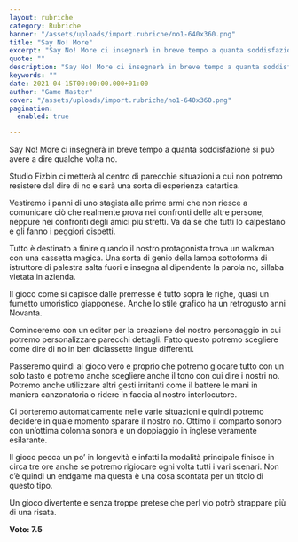 ```yaml
---
layout: rubriche
category: Rubriche
banner: "/assets/uploads/import.rubriche/no1-640x360.png"
title: "Say No! More"
excerpt: "Say No! More ci insegnerà in breve tempo a quanta soddisfazione si può avere a dire qualche volta no. Studio Fizbin ci metterà al centro di parecchie situazioni a cui non potremo resistere dal dire di no e sarà una sorta di esperienza catartica. Vestiremo i panni di uno stagista alle prime armi che non [&hellip"
quote: ""
description: "Say No! More ci insegnerà in breve tempo a quanta soddisfazione si può avere a dire qualche volta no. Studio Fizbin ci metterà al centro di parecchie situazioni a cui non potremo resistere dal dire di no e sarà una sorta di esperienza catartica. Vestiremo i panni di uno stagista alle prime armi che non [&hellip"
keywords: ""
date: 2021-04-15T00:00:00.000+01:00
author: "Game Master"
cover: "/assets/uploads/import.rubriche/no1-640x360.png"
pagination:
  enabled: true

---
```


Say No! More ci insegnerà in breve tempo a quanta soddisfazione si può avere a dire qualche volta no.

Studio Fizbin ci metterà al centro di parecchie situazioni a cui non potremo resistere dal dire di no e sarà una sorta di esperienza catartica.

Vestiremo i panni di uno stagista alle prime armi che non riesce a comunicare ciò che realmente prova nei confronti delle altre persone, neppure nei confronti degli amici più stretti. Va da sé che tutti lo calpestano e gli fanno i peggiori dispetti.

Tutto è destinato a finire quando il nostro protagonista trova un walkman con una cassetta magica. Una sorta di genio della lampa sottoforma di istruttore di palestra salta fuori e insegna al dipendente la parola no, sillaba vietata in azienda.

Il gioco come si capisce dalle premesse è tutto sopra le righe, quasi un fumetto umoristico giapponese. Anche lo stile grafico ha un retrogusto anni Novanta.

Cominceremo con un editor per la creazione del nostro personaggio in cui potremo personalizzare parecchi dettagli. Fatto questo potremo scegliere come dire di no in ben diciassette lingue differenti.

Passeremo quindi al gioco vero e proprio che potremo giocare tutto con un solo tasto e potremo anche scegliere anche il tono con cui dire i nostri no. Potremo anche utilizzare altri gesti irritanti come il battere le mani in maniera canzonatoria o ridere in faccia al nostro interlocutore.

Ci porteremo automaticamente nelle varie situazioni e quindi potremo decidere in quale momento sparare il nostro no. Ottimo il comparto sonoro con un’ottima colonna sonora e un doppiaggio in inglese veramente esilarante.

Il gioco pecca un po’ in longevità e infatti la modalità principale finisce in circa tre ore anche se potremo rigiocare ogni volta tutti i vari scenari. Non c’è quindi un endgame ma questa è una cosa scontata per un titolo di questo tipo.

Un gioco divertente e senza troppe pretese che perl vio potrò strappare più di una risata.

**Voto: 7.5**
